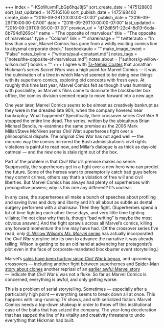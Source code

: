 +++
index = "-KSoWuvmFLbGp6hqJ8jS"
sort_create_date = 1475128800
sort_last_updated = 1475165160
sort_publish_date = 1475168400
create_date = "2016-09-28T23:00:00-07:00"
publish_date = "2016-09-29T10:00:00-07:00"
date = "2016-09-29T10:00:00-07:00"
last_updated = "2016-09-29T09:06:00-07:00"
preview_url = "d72d65f1-22c4-8d13-6cda-8b794d1269c4"
name = "The opposite of marvelous"
title = "The opposite of marvelous"
type = "Column"
link = ""
shareimage = ""
twitterauto = "In less than a year, Marvel Comics has gone from a wildly exciting comics line to abysmal corporate dreck."
facebookauto = ""
make_image_tweet = "False"
notes_byline = ["writers/paul-constant.md"]
notes_tags = ["notes/the-opposite-of-marvelous.md"]
notes_about = ["authors/g-willow-wilson.md"]
books = ""
+++
I agree with [Ta-Nehisi Coates]( http://www.theatlantic.com/notes/2015/08/jonathan-hickmans-secret-wars/402508/) that Jonathan Hickman’s series *Secret Wars* was a high point for Marvel Comics — it was the culmination of a time in which Marvel seemed to be doing new things with its superhero comics, exploring old concepts with fresh eyes. At roughly this time last year, Marvel Comics felt as though it was humming with possibility; as Marvel's films came to dominate the blockbuster box office, the comics division seemed ready to move forward into a new age.

One year later, Marvel Comics seems to be almost as creatively bankrupt as they were in the dreaded late 90’s, when the company hovered near bankruptcy. What happened? Specifically, their crossover series *Civil War II* stopped the entire line dead. The series, written by the ubiquitous Brian Michael Bendis, re-examines the same premise as the 2006 Mark Millar/Steve McNiven series *Civil War*: superheroes fight over a philosophical dispute. The original *Civil War* has not aged well — the moronic way the comics mirrored the Bush administration’s civil rights violations is painful to read now, and Millar’s dialogue is as thick as day-old oatmeal — and the new one is stale right out of the box.

Part of the problem is that *Civil War II*’s premise makes no sense. Supposedly, the superheroes get in a fight over a new hero who can predict the future. Some of the heroes want to preemptorily catch bad guys before they commit crimes, others say that’s a violation of free will and civil liberties. But Marvel Comics has always had plenty of superheroes with precognitive powers; why is this one any different? It’s unclear.

In any case, the superheroes all make a bunch of speeches about profiling and saving lives and duty and liberty and it’s all about as subtle as dental surgery performed with a chainsaw. Then they fight. (Superheroes spend a lot of time fighting each other these days, and very little time fighting villains; I’m not clear why that is, though “bad writing” is maybe the most obvious answer.) And the fight sprawls across all Marvel’s comics, killing any forward momentum the line may have had. (Of the crossover series I’ve read, only [G. Willow Wilson’s *Ms. Marvel* series](http://www.seattlereviewofbooks.com/reviews/real-life-superhero/) has actually incorporated the *Civil War* storyline into its own to advance the narrative it was already telling; Wilson is getting to be an old hand at advancing her protagonist’s plot even in the face of corporate-mandated blockbuster event storytelling.)

Marvel’s [sales have been hurting since *Civil War II* began]( http://www.bleedingcool.com/2016/09/16/dc-comics-humiliates-marvel-with-august-2016-marketshare-as-diamond-sets-a-record-month-of-sales/), and upcoming crossovers — including another fight between superheroes and [Spider-Man story about clones]( http://www.ew.com/article/2016/06/16/marvel-spider-man-clone-conspiracy) another reprisal of an [earlier awful Marvel story]( https://en.wikipedia.org/wiki/Clone_Saga) — indicate that *Civil War II* was not a fluke. So far as Marvel Comics is concerned, everything is awful, and only getting worse.

This is a problem of serial storytelling. Sometimes — especially after a particularly high point — everything seems to break down all at once. This happens with long-running TV shows, and with serialized fiction. Marvel Comics needs a top-down shakeup in order to throw off this institutional case of the blahs that has seized the company. The year-long deceleration that has sapped the line of its vitality and creativity threatens to undo everything that Hickman had built.
